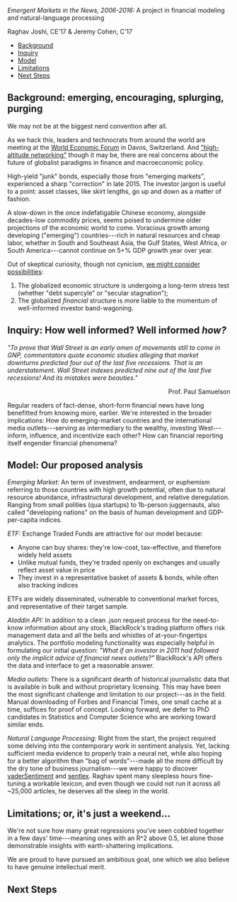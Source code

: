 _Emergent Markets in the News, 2006-2016:_
A project in financial modeling and natural-language processing

Raghav Joshi, CE'17 & Jeremy Cohen, C'17

* [Background](#background)
* [Inquiry](#inquiry)
* [Model](#model)
* [Limitations](#limits)
* [Next Steps](#next-steps)

## Background: emerging, encouraging, splurging, purging <a id="background"></a>

We may not be at the biggest nerd convention after all.

As we hack this, leaders and technocrats from around the world are meeting at the [World Economic Forum](http://www.weforum.org/) in Davos, Switzerland. And ["high-altitude networking"](http://nyti.ms/1OsFHUO) though it may be, there are real concerns about the future of globalist paradigms in finance and macroeconomic policy.

High-yield "junk" bonds, especially those from "emerging markets", experienced a sharp "correction" in late 2015. The investor jargon is useful to a point: asset classes, like skirt lengths, go up and down as a matter of fashion.

A slow-down in the once indefatigable Chinese economy, alongside decades-low commodity prices, seems poised to undermine older projections of the economic world to come. Voracious growth among developing ("emerging") countries---rich in natural resources and cheap labor, whether in South and Southeast Asia, the Gulf States, West Africa, or South America---cannot continue on 5+% GDP growth year over year.

Out of skeptical curiosity, though not cynicism, [we might consider possibilities](http://www.newyorker.com/news/john-cassidy/what-is-the-post-post-davos-model-of-the-world):
1. The globalized economic structure is undergoing a long-term stress test (whether "debt supercyle" or "secular stagnation");
2. The globalized _financial_ structure is more liable to the momentum of well-informed investor band-wagoning.

## Inquiry: How well informed? Well informed _how?_ <a id="inquiry"></a>

_"To prove that Wall Street is an early omen of movements still to come in GNP, commentators quote economic studies alleging that market downturns predicted four out of the last five recessions. That is an understatement. Wall Street indexes predicted nine out of the last five recessions! And its mistakes were beauties."_
<div align=right>Prof. Paul Samuelson</div>

Regular readers of fact-dense, short-form financial news have long benefitted from knowing more, earlier. We're interested in the broader implications: How do emerging-market countries and the international media outlets---serving as intermediary to the wealthy, investing West---inform, influence, and incentivize each other? How can financial reporting itself engender financial phenomena?

## Model: Our proposed analysis <a id="model"></a>

_Emerging Market:_ An term of investment, endearment, or euphemism referring to those countries with high growth potential, often due to natural resource abundance, infrastructural development, and relative deregulation. Ranging from small polities (qua startups) to 1b-person juggernauts, also called "developing nations" on the basis of human development and GDP-per-capita indices.

_ETF:_ Exchange Traded Funds are attractive for our model because:

* Anyone can buy shares: they're low-cost, tax-effective, and therefore widely held assets
* Unlike mutual funds, they're traded openly on exchanges and usually reflect asset value in price
* They invest in a representative basket of assets & bonds, while often also tracking indices

ETFs are widely disseminated, vulnerable to conventional market forces, and representative of their target sample.

_Aladdin API:_ In addition to a clean .json request process for the need-to-know information about any stock, BlackRock's trading platform offers risk management data and all the bells and whistles of at-your-fingertips analytics. The portfolio modeling functionality was especially helpful in formulating our initial question: _"What if an investor in 2011 had followed only the implicit advice of financial news outlets?"_ BlackRock's API offers the data and interface to get a reasonable answer.

_Media outlets:_ There is a significant dearth of historical journalistic data that is available in bulk and without proprietary licensing. This may have been the most significant challenge and limitation to our project---as in the field. Manual downloading of Forbes and Financial Times, one small cache at a time, suffices for proof of concept. Looking forward, we defer to PhD candidates in Statistics and Computer Science who are working toward similar ends.

_Natural Language Processing:_ Right from the start, the project required some delving into the contemporary work in sentiment analysis. Yet, lacking sufficient media evidence to properly train a neural net, while also hoping for a better algorithm than "bag of words"---made all the more difficult by the dry tone of business journalism---we were happy to discover [vaderSentiment](https://github.com/cjhutto/vaderSentiment) and [sentlex](https://github.com/bohana/sentlex). Raghav spent many sleepless hours fine-tuning a workable lexicon, and even though we could not run it across all ~25,000 articles, he deserves all the sleep in the world.

## Limitations; or, it's just a weekend... <a id="limits"></a>

We're not sure how many great regressions you've seen cobbled together in a few days' time---meaning ones with an R^2 above 0.5, let alone those demonstrable insights with earth-shattering implications.

We are proud to have pursued an ambitious goal, one which we also believe to have genuine intellectual merit.

## Next Steps <a id="next-steps"></a>
